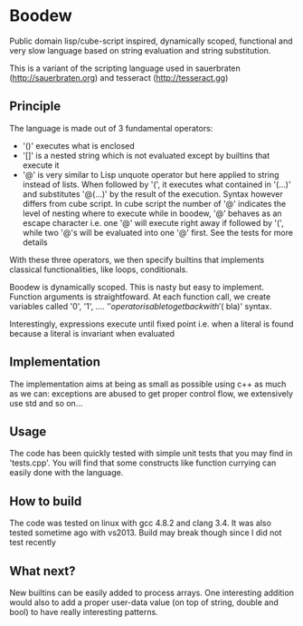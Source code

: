 Boodew
======

Public domain lisp/cube-script inspired, dynamically scoped, functional and very
slow language based on string evaluation and string substitution.

This is a variant of the scripting language used in sauerbraten
(http://sauerbraten.org) and tesseract (http://tesseract.gg)

Principle
---------
The language is made out of 3 fundamental operators:

* '()' executes what is enclosed
* '[]' is a nested string which is not evaluated except by builtins that execute
  it
* '@' is very similar to Lisp unquote operator but here applied to string
  instead of lists. When followed by '(', it executes what contained in '(...)'
  and substitutes '@(...)' by the result of the execution. Syntax
  however differs from cube script. In cube script the number of '@' indicates
  the level of nesting where to execute while in boodew, '@' behaves as an
  escape character i.e. one '@' will execute right away if followed by '(',
  while two '@'s will be evaluated into one '@' first. See the tests for more
  details

With these three operators, we then specify builtins that implements classical
functionalities, like loops, conditionals.

Boodew is dynamically scoped. This is nasty but easy to implement. Function
arguments is straightfoward. At each function call, we create variables called
'0', '1', .... '$' operator is able to get back with '($ bla)' syntax.

Interestingly, expressions execute until fixed point i.e. when a literal is
found because a literal is invariant when evaluated

Implementation
--------------
The implementation aims at being as small as possible using c++ as much as we
can: exceptions are abused to get proper control flow, we extensively use std
and so on...

Usage
-----
The code has been quickly tested with simple unit tests that you may find in
'tests.cpp'. You will find that some constructs like function currying can
easily done with the language.

How to build
------------
The code was tested on linux with gcc 4.8.2 and clang 3.4. It was also tested
sometime ago with vs2013. Build may break though since I did not test recently

What next?
----------
New builtins can be easily added to process arrays. One interesting addition
would also to add a proper user-data value (on top of string, double and bool)
to have really interesting patterns.

